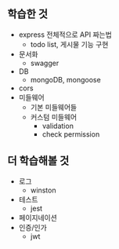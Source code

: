 ## 학습한 것

- express 전체적으로 API 짜는법
  - todo list, 게시물 기능 구현
- 문서화
  - swagger
- DB
  - mongoDB, mongoose
- cors
- 미들웨어
  - 기본 미들웨어들
  - 커스텀 미들웨어
    - validation
    - check permission

## 더 학습해볼 것

- 로그
  - winston
- 테스트
  - jest
- 페이지네이션
- 인증/인가
  - jwt
